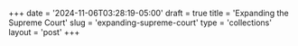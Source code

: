 +++
date = '2024-11-06T03:28:19-05:00'
draft = true
title = 'Expanding the Supreme Court'
slug = 'expanding-supreme-court'
type = 'collections'
layout = 'post'
+++
